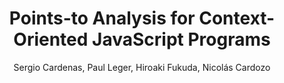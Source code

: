 ---
address: 
author: Sergio Cardenas, Paul Leger, Hiroaki Fukuda, Nicolás Cardozo
booktitle: "FTfJP 2023: Proceedings of the 25th ACM International Workshop on Formal Techniques for Java-like Programs"
isbn: 979-8-4007-0246-4
location: Seattle WA USA
pages: 18-24
publisher: ACM
series: 
title: Points-to Analysis for Context-Oriented JavaScript Programs
month: July
doi: 10.1145/3605156.3606451
year: 2023
---
